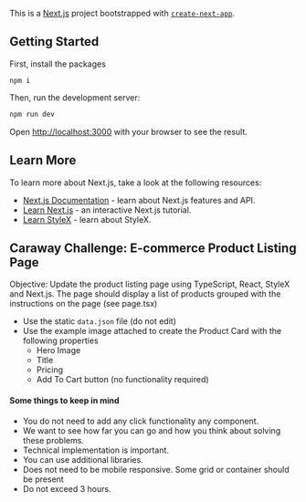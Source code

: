 This is a [Next.js](https://nextjs.org/) project bootstrapped with [`create-next-app`](https://github.com/vercel/next.js/tree/canary/packages/create-next-app).

## Getting Started

First, install the packages

```
npm i
```

Then, run the development server:

```bash
npm run dev
```

Open [http://localhost:3000](http://localhost:3000) with your browser to see the result.

## Learn More

To learn more about Next.js, take a look at the following resources:

- [Next.js Documentation](https://nextjs.org/docs) - learn about Next.js features and API.
- [Learn Next.js](https://nextjs.org/learn) - an interactive Next.js tutorial.
- [Learn StyleX](https://stylexjs.com/docs/learn/) - learn about StyleX.



## Caraway Challenge: E-commerce Product Listing Page
Objective: Update the product listing page using TypeScript, React, StyleX and Next.js.
The page should display a list of products grouped with the instructions on the page (see page.tsx)

- Use the static `data.json` file (do not edit)
- Use the example image attached to create the Product Card with the following properties
  - Hero Image
  - Title
  - Pricing
  - Add To Cart button (no functionality required)


#### Some things to keep in mind
 - You do not need to add any click functionality any component.
 - We want to see how far you can go and how you think about solving these problems.
 - Technical implementation is important.
 - You can use additional libraries.
 - Does not need to be mobile responsive. Some grid or container should be present
 - Do not exceed 3 hours.

